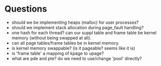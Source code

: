 # Questions #
  * should we be implementing heaps (malloc) for user processes?
  * should we implement stack allocation during page\_fault handling?
  * one hash for each thread? can our suppl table and frame table be kernel memory (without being swapped at all).
  * can all page tables/frame tables be in kernel memory.
  * is kernel memory swappable? (is it pageable? seems like it is)
  * is 'frame table' a mapping of kpage to upage?
  * what are pde and pte? do we need to use/change 'pool' directly?
